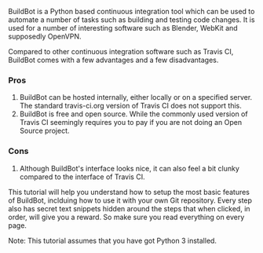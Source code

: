 BuildBot is a Python based continuous integration tool which can be used to automate a number of tasks such as building and testing code changes. It is used for a number of interesting software such as Blender, WebKit and supposedly OpenVPN. 

Compared to other continuous integration software such as Travis CI, BuildBot comes with a few advantages and a few disadvantages. 
### Pros
1. BuildBot can be hosted internally, either locally or on a specified server. The standard travis-ci.org version of Travis CI does not support this.
2. BuildBot is free and open source. While the commonly used version of Travis CI seemingly requires you to pay if you are not doing an Open Source project.

### Cons
1. Although BuildBot's interface looks nice, it can also feel a bit clunky compared to the interface of Travis CI. 


This tutorial will help you understand how to setup the most basic features of BuildBot, inclduing how to use it with your own Git repository. 
Every step also has secret text snippets hidden around the steps that when clicked, in order, will give you a reward. So make sure you read everything on every page.

Note: This tutorial assumes that you have got Python 3 installed. 